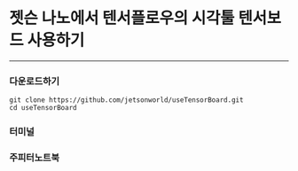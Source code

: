 # 젯슨 나노에서 텐서플로우의 시각툴 텐서보드 사용하기
***

### 다운로드하기
```
git clone https://github.com/jetsonworld/useTensorBoard.git
cd useTensorBoard
```

### 터미널 


### 주피터노트북
